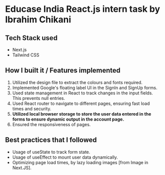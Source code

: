 # Educase India React.js intern task by Ibrahim Chikani

## Tech Stack used
- Next.js
- Tailwind CSS

## How I built it / Features implemented
1. Utilized the design file to extract the colours and fonts required.
2. Implemented Google's floating label UI in the SignIn and SignUp forms.
3. Used state management in React to track changes in the input fields. This prevents null entries.
4. Used React router to navigate to different pages, ensuring fast load times and security.
5. **Utilized local browser storage to store the user data entered in the forms to ensure dynamic output in the account page.**
6. Ensured the responsiveness of pages.

## Best practices that I followed
- Usage of useState to track form state.
- Usage of useEffect to mount user data dynamically.
- Optimizing page load times, by lazy loading images [from Image in Next.JS].
  
   

